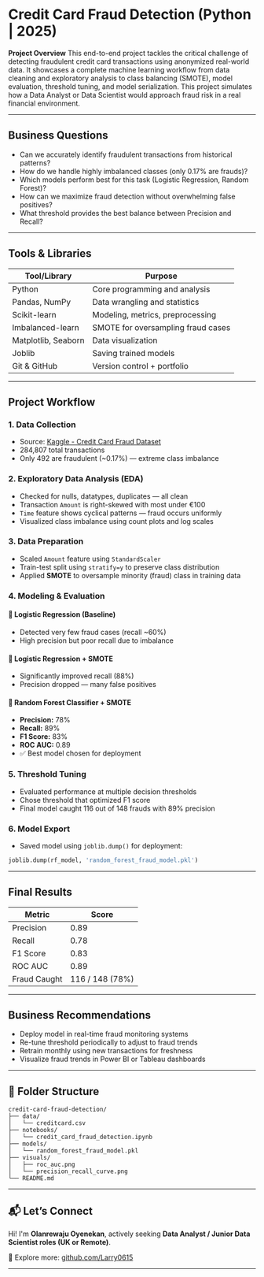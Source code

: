 #  Credit Card Fraud Detection (Python | 2025)

 **Project Overview**
This end-to-end project tackles the critical challenge of detecting fraudulent credit card transactions using anonymized real-world data. It showcases a complete machine learning workflow from data cleaning and exploratory analysis to class balancing (SMOTE), model evaluation, threshold tuning, and model serialization. This project simulates how a Data Analyst or Data Scientist would approach fraud risk in a real financial environment.

---

##  Business Questions

*  Can we accurately identify fraudulent transactions from historical patterns?
*  How do we handle highly imbalanced classes (only 0.17% are frauds)?
*  Which models perform best for this task (Logistic Regression, Random Forest)?
*  How can we maximize fraud detection without overwhelming false positives?
*  What threshold provides the best balance between Precision and Recall?

---

##  Tools & Libraries

| Tool/Library        | Purpose                            |
| ------------------- | ---------------------------------- |
| Python              | Core programming and analysis      |
| Pandas, NumPy       | Data wrangling and statistics      |
| Scikit-learn        | Modeling, metrics, preprocessing   |
| Imbalanced-learn    | SMOTE for oversampling fraud cases |
| Matplotlib, Seaborn | Data visualization                 |
| Joblib              | Saving trained models              |
| Git & GitHub        | Version control + portfolio        |

---

##  Project Workflow

### 1. **Data Collection**

*  Source: [Kaggle - Credit Card Fraud Dataset](https://www.kaggle.com/datasets/mlg-ulb/creditcardfraud)
*  284,807 total transactions
*  Only 492 are fraudulent (\~0.17%) — extreme class imbalance

### 2. **Exploratory Data Analysis (EDA)**

*  Checked for nulls, datatypes, duplicates — all clean
*  Transaction `Amount` is right-skewed with most under €100
*  `Time` feature shows cyclical patterns — fraud occurs uniformly
*  Visualized class imbalance using count plots and log scales

### 3. **Data Preparation**

*  Scaled `Amount` feature using `StandardScaler`
*  Train-test split using `stratify=y` to preserve class distribution
*  Applied **SMOTE** to oversample minority (fraud) class in training data

### 4. **Modeling & Evaluation**

#### 🔹 Logistic Regression (Baseline)

*  Detected very few fraud cases (recall \~60%)
*  High precision but poor recall due to imbalance

#### 🔹 Logistic Regression + SMOTE

*  Significantly improved recall (88%)
*  Precision dropped — many false positives

#### 🔹 Random Forest Classifier + SMOTE

*  **Precision:** 78%
*  **Recall:** 89%
*  **F1 Score:** 83%
*  **ROC AUC:** 0.89
* ✅ Best model chosen for deployment

### 5. **Threshold Tuning**

*  Evaluated performance at multiple decision thresholds
*  Chose threshold that optimized F1 score
*  Final model caught 116 out of 148 frauds with 89% precision

### 6. **Model Export**

*  Saved model using `joblib.dump()` for deployment:

```python
joblib.dump(rf_model, 'random_forest_fraud_model.pkl')
```

---

##  Final Results

| Metric       | Score           |
| ------------ | --------------- |
| Precision    | 0.89            |
| Recall       | 0.78            |
| F1 Score     | 0.83            |
| ROC AUC      | 0.89            |
| Fraud Caught | 116 / 148 (78%) |

---

##  Business Recommendations

*  Deploy model in real-time fraud monitoring systems
*  Re-tune threshold periodically to adjust to fraud trends
*  Retrain monthly using new transactions for freshness
*  Visualize fraud trends in Power BI or Tableau dashboards

---

## 📂 Folder Structure

```
credit-card-fraud-detection/
├── data/
│   └── creditcard.csv
├── notebooks/
│   └── credit_card_fraud_detection.ipynb
├── models/
│   └── random_forest_fraud_model.pkl
├── visuals/
│   ├── roc_auc.png
│   └── precision_recall_curve.png
└── README.md
```

---

## 📬 Let’s Connect

Hi! I'm **Olanrewaju Oyenekan**, actively seeking **Data Analyst / Junior Data Scientist roles (UK or Remote)**.

🔗 Explore more: [github.com/Larry0615](https://github.com/Larry0615)

---
